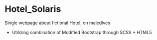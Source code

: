 # Hotel_Solaris

Single webpage about fictional Hotel, on maledives
- Utilizing combination of Modified Bootstrap through SCSS + HTML5
